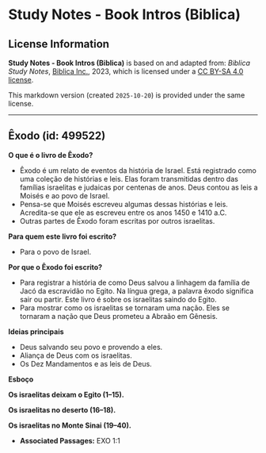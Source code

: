 # Study Notes - Book Intros (Biblica)

## License Information

**Study Notes - Book Intros (Biblica)** is based on and adapted from: _Biblica Study Notes_, [Biblica Inc.](https://www.biblica.com/), 2023, which is licensed under a [CC BY-SA 4.0 license](https://creativecommons.org/licenses/by-sa/4.0/legalcode.en).

This markdown version (created `2025-10-20`) is provided under the same license.



--------------------------------

## Êxodo (id: 499522)

**O que é o livro de Êxodo?**

* Êxodo é um relato de eventos da história de Israel. Está registrado como uma coleção de histórias e leis. Elas foram transmitidas dentro das famílias israelitas e judaicas por centenas de anos. Deus contou as leis a Moisés e ao povo de Israel.
* Pensa\-se que Moisés escreveu algumas dessas histórias e leis. Acredita\-se que ele as escreveu entre os anos 1450 e 1410 a.C.
* Outras partes de Êxodo foram escritas por outros israelitas.

**Para quem este livro foi escrito?**

* Para o povo de Israel.

**Por que o Êxodo foi escrito?**

* Para registrar a história de como Deus salvou a linhagem da família de Jacó da escravidão no Egito. Na língua grega, a palavra êxodo significa sair ou partir. Este livro é sobre os israelitas saindo do Egito.
* Para mostrar como os israelitas se tornaram uma nação. Eles se tornaram a nação que Deus prometeu a Abraão em Gênesis.

**Ideias principais**

* Deus salvando seu povo e provendo a eles.
* Aliança de Deus com os israelitas.
* Os Dez Mandamentos e as leis de Deus.

**Esboço**

**Os israelitas deixam o Egito (1–15\).**

**Os israelitas no deserto (16–18\).**

**Os israelitas no Monte Sinai (19–40\).**

* **Associated Passages:** EXO 1:1


